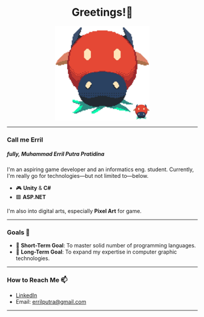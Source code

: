 <h1 align="center">Greetings!📡</h1>

<p align="center">
  <img src="/src/images/WhatsApp%20Image%202024-11-13%20at%2019.17.20_73ab543d.jpg" width="250">
</p>

---

### Call me **Erril**
##### fully, Muhammad Erril Putra Pratidina

I'm an aspiring game developer and an informatics eng. student. Currently, I'm really go for technologies—but not limited to—below.

- 🎮 **Unity** & **C#**
- 🟪 **ASP.NET**

I'm also into digital arts, especially **Pixel Art** for game.

---

### Goals 🎯
- 🎯 **Short-Term Goal**: To master solid number of programming languages.
- 🚀 **Long-Term Goal**: To expand my expertise in computer graphic technologies.

---

### How to Reach Me 📫

- [LinkedIn](https://linkedin.com/in/muhammad-erril)
- Email: errilputra@gmail.com

---
